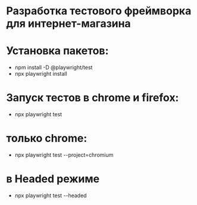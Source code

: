 # Разработка тестового фреймворка для интернет-магазина

# Установка пакетов:
- npm install -D @playwright/test
- npx playwright install

# Запуск тестов в chrome и firefox:
- npx playwright test
# только chrome:
- npx playwright test --project=chromium
# в Headed режиме
- npx playwright test --headed
